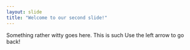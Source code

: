 ```yaml
---
layout: slide
title: "Welcome to our second slide!"
---
```

Something rather witty goes here. This is such
Use the left arrow to go back!

